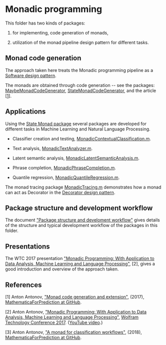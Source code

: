 # Monadic programming


This folder has two kinds of packages:

1. for implementing, code generation of monads,

2. utilization of the monad pipeline design pattern for different tasks.


## Monad code generation

The approach taken here treats the Monadic programming pipeline as a [Software design pattern](https://en.wikipedia.org/wiki/Software_design_pattern). 

The monads are obtained through code generation -- see the packages:
[MaybeMonadCodeGenerator](https://github.com/antononcube/MathematicaForPrediction/blob/master/MonadicProgramming/MaybeMonadCodeGenerator.m),
[StateMonadCodeGenerator](https://github.com/antononcube/MathematicaForPrediction/blob/master/MonadicProgramming/StateMonadCodeGenerator.m), 
and the article \[[1](https://github.com/antononcube/MathematicaForPrediction/blob/master/MarkdownDocuments/Monad-code-generation-and-extension.md)\]. 


## Applications

Using the [State Monad package](https://github.com/antononcube/MathematicaForPrediction/blob/master/MonadicProgramming/StateMonadCodeGenerator.m)
several packages are developed for different tasks in Machine Learning and Natural Language Processing.

- Classifier creation and testing, [MonadicContextualClassification.m](https://github.com/antononcube/MathematicaForPrediction/blob/master/MonadicProgramming/MonadicContextualClassification.m). 

- Text analysis, [MonadicTextAnalyzer.m](https://github.com/antononcube/MathematicaForPrediction/blob/master/MonadicProgramming/MonadicTextAnalyzer.m).

- Latent semantic analysis, [MonadicLatentSemanticAnalysis.m](https://github.com/antononcube/MathematicaForPrediction/blob/master/MonadicProgramming/MonadicLatentSemanticAnalysis.m).

- Phrase completion, [MonadicPhraseCompletion.m](https://github.com/antononcube/MathematicaForPrediction/blob/master/MonadicProgramming/MonadicPhraseCompletion.m).

- Quantile regression, [MonadicQuantileRegression.m](https://github.com/antononcube/MathematicaForPrediction/blob/master/MonadicProgramming/MonadicQuantileRegression.m).

The monad tracing package [MonadicTracing.m](https://github.com/antononcube/MathematicaForPrediction/blob/master/MonadicProgramming/MonadicTracing.m)
demonstrates how a monad can act as Decorator in the [Decorator design pattern](https://en.wikipedia.org/wiki/Decorator_pattern).
 
## Package structure and development workflow

The document 
["Package structure and develoment workflow"](https://github.com/antononcube/MathematicaForPrediction/blob/master/MonadicProgramming/Package-structure-and-development-workflow.md) 
gives details of the structure and typical development workflow of the packages in this folder.


## Presentations

The WTC 2017 presentation 
["Monadic Programming: With Application to Data Analysis, Machine Learning and Language Processing"](https://www.wolfram.com/broadcast/video.php?v=2050), 
\[2\], gives a good introduction and overview of the approach taken. 
  
## References

\[1\] Anton Antonov, 
["Monad code generation and extension"](https://github.com/antononcube/MathematicaForPrediction/blob/master/MarkdownDocuments/Monad-code-generation-and-extension.md), 
(2017), 
[MathematicaForPrediction at GitHub](https://github.com/antononcube/).

\[2\] Anton Antonov, 
["Monadic Programming: With Application to Data Analysis, Machine Learning and Language Processing"](http://wac.36f4.edgecastcdn.net/0036F4/pub/www.wolfram.com/technology-conference/2017/Antonov.zip),
[Wolfram Technology Conference 2017](https://www.wolfram.com/events/technology-conference/2017/presentations/#wednesday).
([YouTube video](https://m.youtube.com/watch?v=_cIFA5GHF58).)

\[3\] Anton Antonov, 
["A monad for classification workflows"](https://github.com/antononcube/MathematicaForPrediction/blob/master/MarkdownDocuments/A-monad-for-classification-workflows.md),
(2018),
[MathematicaForPrediction at GitHub](https://github.com/antononcube/).

